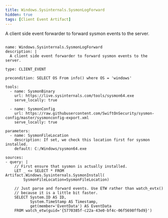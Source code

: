 ```yaml
---
title: Windows.Sysinternals.SysmonLogForward
hidden: true
tags: [Client Event Artifact]
---
```


A client side event forwarder to forward sysmon events to the server.


<pre><code class="language-yaml">
name: Windows.Sysinternals.SysmonLogForward
description: |
  A client side event forwarder to forward sysmon events to the server.

type: CLIENT_EVENT

precondition: SELECT OS From info() where OS = 'windows'

tools:
  - name: SysmonBinary
    url: https://live.sysinternals.com/tools/sysmon64.exe
    serve_locally: true

  - name: SysmonConfig
    url: https://raw.githubusercontent.com/SwiftOnSecurity/sysmon-config/master/sysmonconfig-export.xml
    serve_locally: true

parameters:
  - name: SysmonFileLocation
    description: If set, we check this location first for sysmon installed.
    default: C:/Windows/sysmon64.exe

sources:
- query: |
    // First ensure that sysmon is actually installed.
    LET _ &lt;= SELECT * FROM Artifact.Windows.Sysinternals.SysmonInstall(
        SysmonFileLocation=SysmonFileLocation)

    // Just parse and forward events. Use ETW rather than watch_evtx()
    // because it is a little bit faster.
    SELECT System.ID AS ID,
           System.TimeStamp AS Timestamp,
           get(member='EventData') AS EventData
    FROM watch_etw(guid='{5770385f-c22a-43e0-bf4c-06f5698ffbd9}')

</code></pre>

